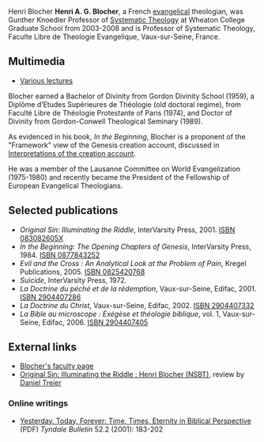 Henri Blocher
**Henri A. G. Blocher**, a French
[evangelical](Evangelical "Evangelical") theologian, was Gunther
Knoedler Professor of
[Systematic Theology](Systematic_Theology "Systematic Theology") at
Wheaton College Graduate School from 2003-2008 and is Professor of
Systematic Theology, Faculte Libre de Theologie Evangelique,
Vaux-sur-Seine, France.

## Multimedia

-   [Various lectures](http://www.euroleadershipresources.org/speaker.php?ID=76&Tab=Topics)

Blocher earned a Bachelor of Divinity from Gordon Divinity School
(1959), a Diplôme d’Etudes Supérieures de Théologie (old doctoral
regime), from Faculté Libre de Théologie Protestante of Paris
(1974), and Doctor of Divinity from Gordon-Conwell Theological
Seminary (1989).

As evidenced in his book, *In the Beginning*, Blocher is a
proponent of the "Framework" view of the Genesis creation account,
discussed in
[Interpretations of the creation account](Interpretations_of_the_creation_account "Interpretations of the creation account").

He was a member of the Lausanne Committee on World Evangelization
(1975-­1980) and recently became the President of the Fellowship of
European Evangelical Theologians.


## Selected publications

-   *Original Sin: Illuminating the Riddle*, InterVarsity Press,
    2001.
    [ISBN 083082605X](http://www.theopedia.com/Special:BookSources/083082605X)
-   *In the Beginning: The Opening Chapters of Genesis*,
    InterVarsity Press, 1984.
    [ISBN 0877843252](http://www.theopedia.com/Special:BookSources/0877843252)
-   *Evil and the Cross : An Analytical Look at the Problem of Pain*,
    Kregel Publications, 2005.
    [ISBN 0825420768](http://www.theopedia.com/Special:BookSources/0825420768)
-   *Suicide*, InterVarsity Press, 1972.
-   *La Doctrine du péché et de la rédemption*, Vaux-sur-Seine,
    Edifac, 2001.
    [ISBN 2904407286](http://www.theopedia.com/Special:BookSources/2904407286)
-   *La Doctrine du Christ*, Vaux-sur-Seine, Edifac, 2002.
    [ISBN 2904407332](http://www.theopedia.com/Special:BookSources/2904407332)
-   *La Bible au microscope : Exégèse et théologie biblique*, vol.
    1, Vaux-sur-Seine, Edifac, 2006.
    [ISBN 2904407405](http://www.theopedia.com/Special:BookSources/2904407405)

## External links

-   [Blocher's faculty page](http://www.wheaton.edu/Theology/Faculty/blocher/)
-   [Original Sin: Illuminating the Riddle : Henri Blocher (NSBT)](http://www.beginningwithmoses.org/library/osin.htm),
    review by [Daniel Treier](Daniel_Treier "Daniel Treier")

### Online writings

-   [Yesterday, Today, Forever: Time, Times, Eternity in Biblical Perspective](http://tyndalehouse.com/tynbul/library/TynBull_2001_52_2_02_Blocher_TimeEternity.pdf)
    (PDF) *Tyndale Bulletin* 52.2 (2001): 183-202



